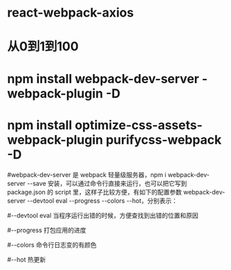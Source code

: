 # react-webpack-axios
# 从0到1到100
# npm install webpack-dev-server -webpack-plugin -D
# npm install optimize-css-assets-webpack-plugin purifycss-webpack -D
#webpack-dev-server 是 webpack 轻量级服务器，npm i webpack-dev-server --save 安装，可以通过命令行直接来运行，也可以把它写到 package.json 的 script 里，这样子比较方便，有如下的配置参数 webpack-dev-server --devtool eval --progress --colors --hot，分别表示：

#--devtool eval 当程序运行出错的时候，方便查找到出错的位置和原因

#--progress 打包应用的进度

#--colors 命令行日志变的有颜色

#--hot 热更新
